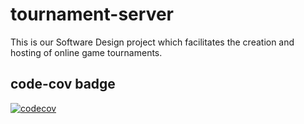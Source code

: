 # tournament-server
This is our Software Design project which facilitates the creation and hosting of online game tournaments.

## code-cov badge
[![codecov](https://codecov.io/gh/MacroHard-Solutions/tournament-server/branch/code-cov/graph/badge.svg?token=X67KO80SL5)](https://codecov.io/gh/MacroHard-Solutions/tournament-server)
